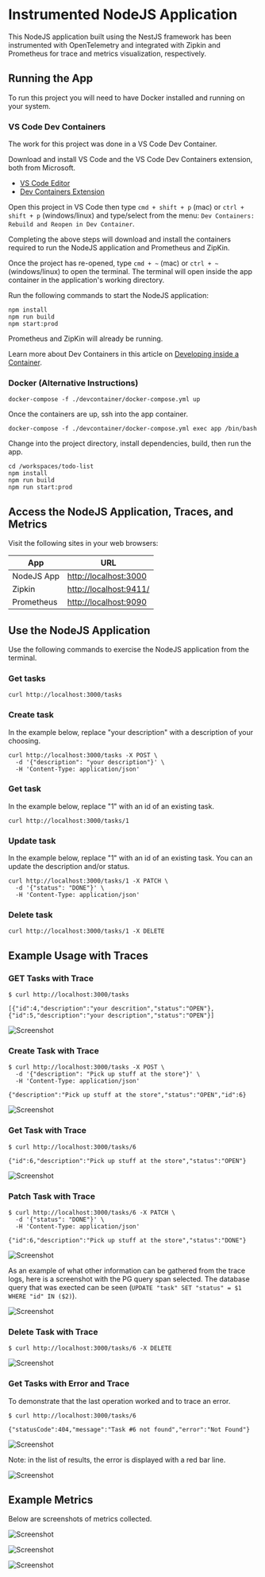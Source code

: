
# Instrumented NodeJS Application

This NodeJS application built using the NestJS framework has been instrumented
with OpenTelemetry and integrated with Zipkin and Prometheus for trace and
metrics visualization, respectively.

## Running the App

To run this project you will need to have Docker installed and running on your
system.

### VS Code Dev Containers

The work for this project was done in a VS Code Dev Container. 

Download and install VS Code and the VS Code Dev Containers extension, both
from Microsoft.

- [VS Code Editor](https://code.visualstudio.com)
- [Dev Containers Extension](https://marketplace.visualstudio.com/items?itemName=ms-vscode-remote.remote-containers)

Open this project in VS Code then type `cmd + shift + p` (mac) or `ctrl + shift + p`
(windows/linux) and type/select from the menu: `Dev Containers: Rebuild and Reopen in Dev Container`.

Completing the above steps will download and install the containers required
to run the NodeJS application and Prometheus and ZipKin.

Once the project has re-opened, type `cmd + ~` (mac) or `ctrl + ~` (windows/linux)
to open the terminal. The terminal will open inside the app container in the
application's working directory.

Run the following commands to start the NodeJS application:

```
npm install
npm run build
npm start:prod
```

Prometheus and ZipKin will already be running.

Learn more about Dev Containers in this article on
[Developing inside a Container](https://code.visualstudio.com/docs/devcontainers/containers).

### Docker (Alternative Instructions)

```
docker-compose -f ./devcontainer/docker-compose.yml up
```

Once the containers are up, ssh into the app container.

```
docker-compose -f ./devcontainer/docker-compose.yml exec app /bin/bash
```

Change into the project directory, install dependencies, build, then run
the app.

```
cd /workspaces/todo-list
npm install
npm run build
npm run start:prod
```

## Access the NodeJS Application, Traces, and Metrics

Visit the following sites in your web browsers:

<table>
  <thead>
    <tr>
      <th>App</th>
      <th>URL</th>
    </tr>
  </thead>
  <tbody>
    <tr>
      <td>NodeJS App</td>
      <td>
        <a href="http://localhost:3000">
          http://localhost:3000
        </a>
      </td>
    </tr>
    <tr>
      <td>Zipkin</td>
      <td>
        <a href="http://localhost:9411/">
          http://localhost:9411/
        </a>
      </td>
    </tr>
    <tr>
      <td>Prometheus</td>
      <td>
        <a href="http://localhost:9090">
          http://localhost:9090
        </a>
      </td>
    </tr>
  </tbody>
</table>

## Use the NodeJS Application

Use the following commands to exercise the NodeJS application from the terminal.

### Get tasks

```
curl http://localhost:3000/tasks
```

### Create task

In the example below, replace "your description" with a description of your
choosing.

```
curl http://localhost:3000/tasks -X POST \
  -d '{"description": "your description"}' \
  -H 'Content-Type: application/json'
```

### Get task

In the example below, replace "1" with an id of an existing task.

```
curl http://localhost:3000/tasks/1
```

### Update task

In the example below, replace "1" with an id of an existing task.
You can an update the description and/or status.

```
curl http://localhost:3000/tasks/1 -X PATCH \
  -d '{"status": "DONE"}' \
  -H 'Content-Type: application/json'
```

### Delete task

```
curl http://localhost:3000/tasks/1 -X DELETE
```

## Example Usage with Traces

### GET Tasks with Trace

```
$ curl http://localhost:3000/tasks

[{"id":4,"description":"your descrition","status":"OPEN"},{"id":5,"description":"your description","status":"OPEN"}]
```

![Screenshot](./visualizations/trace_GET_tasks.png)

### Create Task with Trace

```
$ curl http://localhost:3000/tasks -X POST \
  -d '{"description": "Pick up stuff at the store"}' \
  -H 'Content-Type: application/json'

{"description":"Pick up stuff at the store","status":"OPEN","id":6}
```

![Screenshot](./visualizations/trace_POST_tasks.png)

### Get Task with Trace

```
$ curl http://localhost:3000/tasks/6

{"id":6,"description":"Pick up stuff at the store","status":"OPEN"}
```

![Screenshot](./visualizations/trace_GET_TASK.png)

### Patch Task with Trace

```
$ curl http://localhost:3000/tasks/6 -X PATCH \
  -d '{"status": "DONE"}' \
  -H 'Content-Type: application/json'

{"id":6,"description":"Pick up stuff at the store","status":"DONE"}
```

![Screenshot](./visualizations/trace_PATCH_task.png)

As an example of what other information can be gathered from the trace logs,
here is a screenshot with the PG query span selected. The database query that
was exected can be seen (`UPDATE "task" SET "status" = $1 WHERE "id" IN ($2)`).

![Screenshot](./visualizations/trace_PATCH_task_db.png)

### Delete Task with Trace

```
$ curl http://localhost:3000/tasks/6 -X DELETE
```

![Screenshot](./visualizations/trace_DELETE_task.png)

### Get Tasks with Error and Trace

To demonstrate that the last operation worked and to trace an error.

```
$ curl http://localhost:3000/tasks/6

{"statusCode":404,"message":"Task #6 not found","error":"Not Found"}
```

![Screenshot](./visualizations/trace_DELETE_task_error.png)

Note: in the list of results, the error is displayed with a red bar line.

![Screenshot](./visualizations/trace_error.png)

## Example Metrics

Below are screenshots of metrics collected.

![Screenshot](./visualizations/metric_heap_bytes.png)

![Screenshot](./visualizations/metric_gc.png)

![Screenshot](./visualizations/metric_ev.png)
